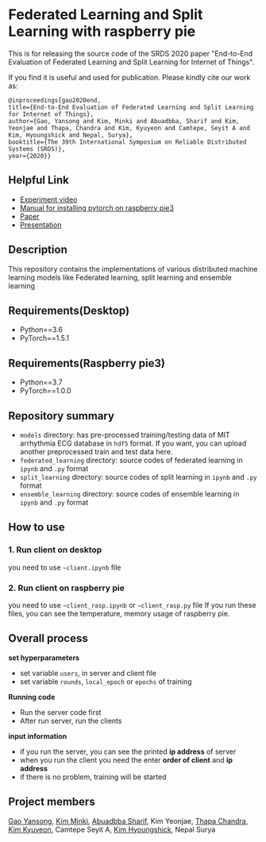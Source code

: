 # Federated Learning and Split Learning with raspberry pie
This is for releasing the source code of the SRDS 2020 paper "End-to-End Evaluation of Federated Learning and Split Learning for Internet of Things".

If you find it is useful and used for publication. Please kindly cite our work as:

```
@inproceedings{gao2020end,
title={End-to-End Evaluation of Federated Learning and Split Learning for Internet of Things},
author={Gao, Yansong and Kim, Minki and Abuadbba, Sharif and Kim, Yeonjae and Thapa, Chandra and Kim, Kyuyeon and Camtepe, Seyit A and Kim, Hyoungshick and Nepal, Surya},
booktitle={The 39th International Symposium on Reliable Distributed Systems (SRDS)},
year={2020}}
```

## Helpful Link
* [Experiment video](https://www.youtube.com/watch?v=x5mD1_EA2ps)
* [Manual for installing pytorch on raspberry pie3](https://github.com/Minki-Kim95/Install-pytorch-on-RaspberryPi)
* [Paper](https://arxiv.org/abs/2003.13376)
* [Presentation](https://www.youtube.com/watch?v=l55krlN4FLA&t=69s)

## Description
This repository contains the implementations of various distributed machine learning models like Federated learning, split learning and ensemble learning

## Requirements(Desktop)
  * Python==3.6
  * PyTorch==1.5.1
  
## Requirements(Raspberry pie3)
  * Python==3.7
  * PyTorch==1.0.0

## Repository summary
  - `models` directory: has pre-processed training/testing data of MIT arrhythmia ECG database in `hdf5` format. If you want, you can upload another preprocessed train and test data here.
  - `federated_learning` directory: source codes of federated learning in `ipynb` and `.py` format
  - `split_learning` directory: source codes of split learning in `ipynb` and `.py` format
  - `ensemble_learning` directory: source codes of ensemble learning in `ipynb` and `.py` format
  
## How to use

### 1. Run client on desktop
you need to use `~client.ipynb` file

### 2. Run client on raspberry pie
you need to use `~client_rasp.ipynb` or `~client_rasp.py` file
If you run these files, you can see the temperature, memory usage of raspberry pie.

## Overall process

**set hyperparameters**
- set variable `users`, in server and client file
- set variable `rounds`, `local_epoch` or `epochs` of training

**Running code**
- Run the server code first
- After run server, run the clients

**input information**
- if you run the server, you can see the printed **ip address** of server
- when you run the client you need the enter **order of client** and **ip address**
- if there is no problem, training will be started
  
## Project members
[Gao Yansong](https://github.com/garrisongys), [Kim Minki](https://github.com/Minki-Kim95), [Abuadbba Sharif](https://github.com/SharifAbuadbba), Kim Yeonjae, [Thapa Chandra](https://github.com/chandra2thapa), [Kim Kyuyeon](https://github.com/kyuyeonpooh), Camtepe Seyit A, [Kim Hyoungshick](https://github.com/hyoungshick), Nepal Surya
